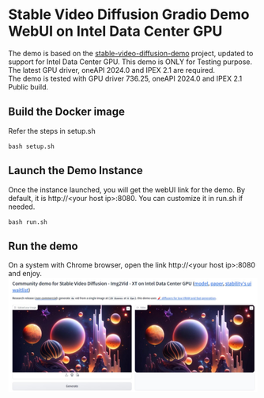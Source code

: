 # Stable Video Diffusion Gradio Demo WebUI on Intel Data Center GPU
The demo is based on the [stable-video-diffusion-demo](https://huggingface.co/spaces/multimodalart/stable-video-diffusion) project, updated to support for Intel Data Center GPU. This demo is ONLY for Testing purpose.   
The latest GPU driver, oneAPI 2024.0 and IPEX 2.1 are required.   
The demo is tested with GPU driver 736.25, oneAPI 2024.0 and IPEX 2.1 Public build.   

## Build the Docker image
Refer the steps in setup.sh
```
bash setup.sh

```

## Launch the Demo Instance
Once the instance launched, you will get the webUI link for the demo. By default, it is http://\<your host ip\>:8080. You can customize it in run.sh if needed.

```
bash run.sh
```

## Run the demo
On a system with Chrome browser, open the link http://\<your host ip\>:8080 and enjoy.
![demo screenshot](./svd_demo_screen.jpg)
